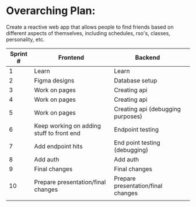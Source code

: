 # Overarching Plan:
Create a reactive web app that allows people to find friends based on different aspects of themselves, including schedules, rso's, classes, personality, etc.

| Sprint # | Frontend                                  | Backend                            |   |
|----------|-------------------------------------------|------------------------------------|---|
| 1        | Learn                                     | Learn                              |   |
| 2        | Figma designs                             | Database setup                     |   |
| 3        | Work on pages                             | Creating api                       |   |
| 4        | Work on pages                             | Creating api                       |   |
| 5        | Work on pages                             | Creating api (debugging purposes)  |   |
| 6        | Keep working on adding stuff to front end | Endpoint testing                   |   |
| 7        | Add endpoint hits                         | End point testing (debugging)      |   |
| 8        | Add auth                                  | Add auth                           |   |
| 9        | Final changes                             | Final changes                      |   |
| 10       | Prepare presentation/final changes        | Prepare presentation/final changes |   |
|          |                                           |                                    |   |
